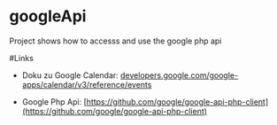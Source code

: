# googleApi
Project shows how to accesss and use the google php api

#Links

-  Doku zu Google Calendar: [developers.google.com/google-apps/calendar/v3/reference/events](https://developers.google.com/google-apps/calendar/v3/reference/events)

- Google Php Api: [https://github.com/google/google-api-php-client](https://github.com/google/google-api-php-client)
 

